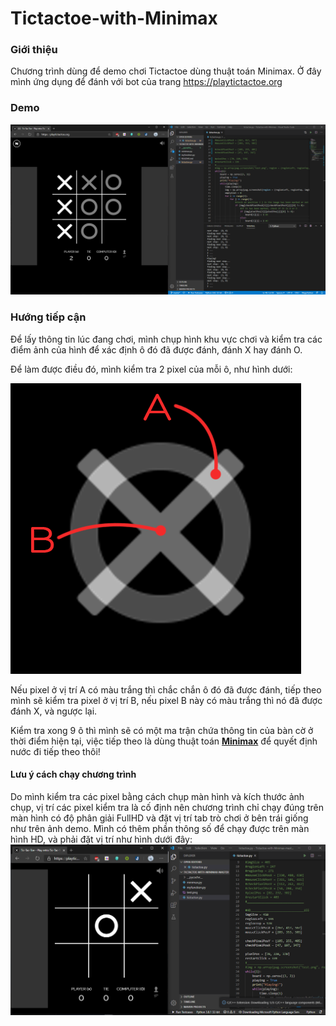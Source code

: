 # Tictactoe-with-Minimax
### Giới thiệu
Chương trình dùng để demo chơi Tictactoe dùng thuật toán Minimax. Ở đây mình ứng dụng để đánh với bot của trang <https://playtictactoe.org>

### Demo
![Playing Tictactoe](demo.png)

### Hướng tiếp cận
Để lấy thông tin lúc đang chơi, mình chụp hình khu vực chơi và kiểm tra các điểm ảnh của hình để xác định ô đó đã được đánh, đánh X hay đánh O.

Để làm được điều đó, mình kiểm tra 2 pixel của mỗi ô, như hình dưới:

![Playing Tictactoe](pixel.png)

Nếu pixel ở vị trí A có màu trắng thì chắc chắn ô đó đã được đánh, tiếp theo mình sẽ kiểm tra pixel ở vị trí B, nếu pixel B này có màu trắng thì nó đã được đánh X, và ngược lại.

Kiểm tra xong 9 ô thì mình sẽ có một ma trận chứa thông tin của bàn cờ ở thời điểm hiện tại, việc tiếp theo là dùng thuật toán **[Minimax](https://vi.wikipedia.org/wiki/Minimax")** để quyết định nước đi tiếp theo thôi!

#### Lưu ý cách chạy chương trình
Do mình kiểm tra các pixel bằng cách chụp màn hình và kích thước ảnh chụp, vị trí các pixel kiểm tra là cố định nên chương trình chỉ chạy đúng trên màn hình có độ phân giải FullHD và đặt vị trí tab trò chơi ở bên trái giống như trên ảnh demo.
Mình có thêm phần thông số để chạy được trên màn hình HD, và phải đặt vị trí như hình dưới đây:
![Playing Tictactoe](demoHD.png)
